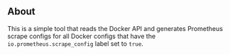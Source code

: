 ## About

This is a simple tool that reads the Docker API and generates Prometheus scrape configs for all Docker configs that have the `io.prometheus.scrape_config` label set to `true`.
